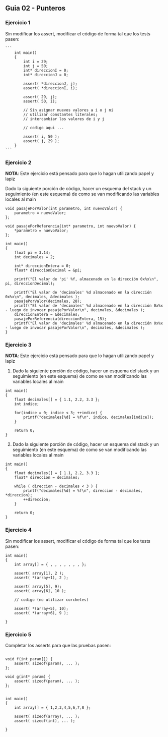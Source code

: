 ## Guia 02 - Punteros

### Ejercicio 1

Sin modificar los assert, modificar el código de forma tal que los tests pasen:

    ```
        int main()
        {
            int i = 29;
            int j = 50;
            int* direccionI = 0;
            int* direccionJ = 0;

            assert( *direccionJ, j);
            assert( *direccionI, i);

            assert( 29, j);
            assert( 50, i);

            // Sin asignar nuevos valores a i o j ni
            // utilizar constantes literales;
            // intercambiar los valores de i y j

            // codigo aqui ...

            assert( i, 50 );
            assert( j, 29 );
        }
    ```

### Ejercicio 2

**NOTA**: Este ejercicio está pensado para que lo hagan utilizando papel y lapiz

Dado la siguiente porción de código, hacer un esquema del stack y un seguimiento (en este esquema) de como se van modificando las variables locales al main 

```
void pasajePorValor(int parametro, int nuevoValor) {
    parametro = nuevoValor;
};

void pasajePorReferencia(int* parametro, int nuevoValor) {
    *parametro = nuevoValor;
};

int main()
{
    float pi = 3.14;
    int decimales = 2;

    int* direccionEntera = 0;
    float* direccionDecimal = &pi;

    printf("El valor de 'pi' %f, almacenado en la dirección 0x%x\n", pi, direccionDecimal);

    printf("El valor de 'decimales' %d almacenado en la dirección 0x%x\n", decimales, &decimales );
    pasajePorValor(decimales, 28);
    printf("El valor de 'decimales' %d almacenado en la dirección 0x%x - luego de invocar pasajePorValor\n", decimales, &decimales );
    direccionEntera = &decimales;
    pasajePorReferencia(direccionEntera, 15);
    printf("El valor de 'decimales' %d almacenado en la dirección 0x%x - luego de invocar pasajePorValor\n", decimales, &decimales );
}
```

### Ejercicio 3

**NOTA**: Este ejercicio está pensado para que lo hagan utilizando papel y lapiz

1. Dado la siguiente porción de código, hacer un esquema del stack y un seguimiento (en este esquema) de como se van modificando las variables locales al main 

```
int main()
{
    float decimales[] = { 1.1, 2.2, 3.3 };
    int indice;

    for(indice = 0; indice < 3; ++indice) {
        printf("decimales[%d] = %f\n", indice, decimales[indice]);
    }
    
    return 0;
}
```

2. Dado la siguiente porción de código, hacer un esquema del stack y un seguimiento (en este esquema) de como se van modificando las variables locales al main 

```
int main()
{
    float decimales[] = { 1.1, 2.2, 3.3 };
    float* direccion = decimales;

    while ( direccion - decimales < 3 ) {
        printf("decimales[%d] = %f\n", direccion - decimales, *direccion);
        ++direccion;
    }
    
    return 0;
}
```

### Ejercicio 4

Sin modificar los assert, modificar el código de forma tal que los tests pasen:

```
int main()
{
    int array[] = { , , , , , , , };

    assert( array[1], 2 );
    assert( *(array+1), 2 );

    assert( array[5], 9);
    assert( array[6], 10 );

    // codigo (no utilizar corchetes)

    assert( *(array+5), 10);
    assert( *(array+6), 9 );
    
}
```

### Ejercicio 5

Completar los asserts para que las pruebas pasen:

```

void f(int param[]) {
    assert( sizeof(param), ... );
};

void g(int* param) {
    assert( sizeof(param), ... );
};


int main()
{
    int array[] = { 1,2,3,4,5,6,7,8 };

    assert( sizeof(array), ... );
    assert( sizeof(int), ... );
    
}
```





